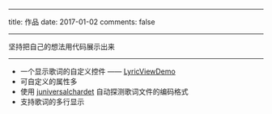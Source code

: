 ﻿---

title: 作品
date: 2017-01-02
comments: false

---


坚持把自己的想法用代码展示出来

----------

- 一个显示歌词的自定义控件 —— [LyricViewDemo](https://github.com/zhengken)
 - 可自定义的属性多
 - 使用 [juniversalchardet](https://code.google.com/archive/p/juniversalchardet/) 自动探测歌词文件的编码格式
 - 支持歌词的多行显示



 
